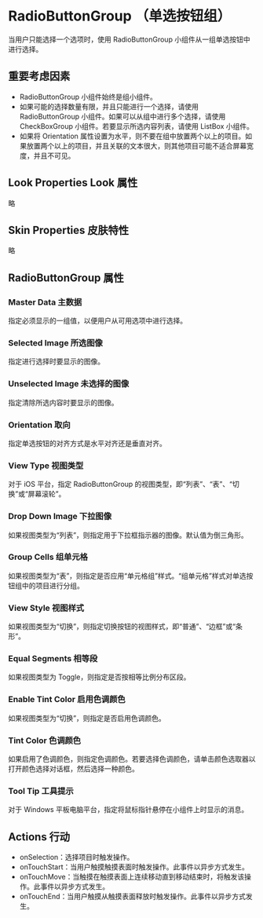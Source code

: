 # RadioButtonGroup （单选按钮组）
当用户只能选择一个选项时，使用 RadioButtonGroup 小组件从一组单选按钮中进行选择。

## 重要考虑因素
* RadioButtonGroup 小组件始终是组小组件。
* 如果可能的选择数量有限，并且只能进行一个选择，请使用 RadioButtonGroup 小组件。如果可以从组中进行多个选择，请使用 CheckBoxGroup 小组件。若要显示所选内容列表，请使用 ListBox 小组件。
* 如果将 Orientation 属性设置为水平，则不要在组中放置两个以上的项目。如果放置两个以上的项目，并且关联的文本很大，则其他项目可能不适合屏幕宽度，并且不可见。

## Look Properties Look 属性
略

## Skin Properties 皮肤特性
略

## RadioButtonGroup 属性
### Master Data 主数据
指定必须显示的一组值，以便用户从可用选项中进行选择。

### Selected Image 所选图像
指定进行选择时要显示的图像。

### Unselected Image 未选择的图像
指定清除所选内容时要显示的图像。

### Orientation 取向
指定单选按钮的对齐方式是水平对齐还是垂直对齐。

### View Type 视图类型
对于 iOS 平台，指定 RadioButtonGroup 的视图类型，即“列表”、“表”、“切换”或“屏幕滚轮”。

### Drop Down Image 下拉图像
如果视图类型为“列表”，则指定用于下拉框指示器的图像。默认值为倒三角形。

### Group Cells 组单元格
如果视图类型为“表”，则指定是否应用“单元格组”样式。“组单元格”样式对单选按钮组中的项目进行分组。

### View Style 视图样式
如果视图类型为“切换”，则指定切换按钮的视图样式，即“普通”、“边框”或“条形”。

### Equal Segments 相等段
如果视图类型为 Toggle，则指定是否按相等比例分布区段。

### Enable Tint Color 启用色调颜色
如果视图类型为“切换”，则指定是否启用色调颜色。

### Tint Color 色调颜色
如果启用了色调颜色，则指定色调颜色。若要选择色调颜色，请单击颜色选取器以打开颜色选择对话框，然后选择一种颜色。

### Tool Tip 工具提示
对于 Windows 平板电脑平台，指定将鼠标指针悬停在小组件上时显示的消息。

## Actions 行动
* onSelection：选择项目时触发操作。
* onTouchStart：当用户触摸触摸表面时触发操作。此事件以异步方式发生。
* onTouchMove：当触摸在触摸表面上连续移动直到移动结束时，将触发该操作。此事件以异步方式发生。
* onTouchEnd：当用户触摸从触摸表面释放时触发操作。此事件以异步方式发生。